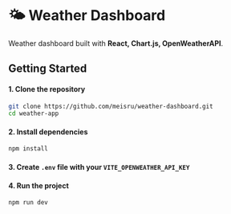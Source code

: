 # 🌤 Weather Dashboard

Weather dashboard built with **React, Chart.js, OpenWeatherAPI**.  

## Getting Started

#### 1. Clone the repository
```bash
git clone https://github.com/meisru/weather-dashboard.git
cd weather-app
```

#### 2. Install dependencies
```bash
npm install
```
#### 3. Create `.env` file with your `VITE_OPENWEATHER_API_KEY`

#### 4. Run the project
```bash
npm run dev
```


